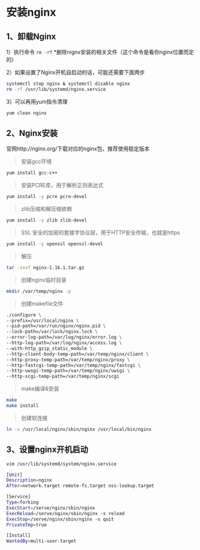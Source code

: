 # 安装nginx

## 1、卸载Nginx
1）执行命令 `rm -rf` *删除nignx安装的相关文件（这个命令是看你nginx位置而定的）

2）如果设置了Nginx开机自启动的话，可能还需要下面两步

```bash
systemctl stop nginx & systemctl disable nginx
rm -rf /usr/lib/systemd/nginx.service
```


3）可以再用yum指令清理

```bash
yum clean nginx
```

## 2、Nginx安装

官网http://nginx.org/下载对应的nginx包，推荐使用稳定版本

>安装gcc环境

```bash
yum install gcc-c++
```


>安装PCRE库，用于解析正则表达式

```bash
yum install -y pcre pcre-devel
```

>zlib压缩和解压缩依赖

```bash
yum install -y zlib zlib-devel
```

> SSL 安全的加密的套接字协议层，用于HTTP安全传输，也就是https

```bash
yum install -y openssl openssl-devel
```

> 解压

```bash
tar -zxvf nginx-1.16.1.tar.gz
```

> 创建nginx临时目录

```bash
mkdir /var/temp/nginx -p
```

> 创建makefile文件

```bash
./configure \   
--prefix=/usr/local/nginx \    
--pid-path=/var/run/nginx/nginx.pid \    
--lock-path=/var/lock/nginx.lock \    
--error-log-path=/var/log/nginx/error.log \    
--http-log-path=/var/log/nginx/access.log \    
--with-http_gzip_static_module \    
--http-client-body-temp-path=/var/temp/nginx/client \    
--http-proxy-temp-path=/var/temp/nginx/proxy \    
--http-fastcgi-temp-path=/var/temp/nginx/fastcgi \    
--http-uwsgi-temp-path=/var/temp/nginx/uwsgi \    
--http-scgi-temp-path=/var/temp/nginx/scgi
```

> make编译&安装

```bash
make
make install
```

> 创建软连接

```bash
ln -s /usr/local/nginx/sbin/nginx /usr/local/bin/nginx
```

## 3、设置nginx开机启动

```bash
vim /usr/lib/systemd/system/nginx.service
```

```bash
[Unit]
Description=nginx 
After=network.target remote-fs.target nss-lookup.target

[Service]
Type=forking
ExecStart=/serve/nginx/sbin/nginx
ExecReload=/serve/nginx/sbin/nginx -s reload
ExecStop=/serve/nginx/sbin/nginx -s quit
PrivateTmp=true

[Install]
WantedBy=multi-user.target
```



